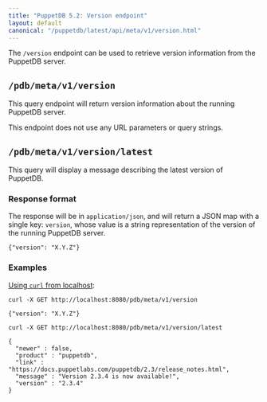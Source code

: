 ```yaml
---
title: "PuppetDB 5.2: Version endpoint"
layout: default
canonical: "/puppetdb/latest/api/meta/v1/version.html"
---
```


[curl]: ../../query/curl.markdown#using-curl-from-localhost-non-sslhttp

The `/version` endpoint can be used to retrieve version information from the PuppetDB server.

## `/pdb/meta/v1/version`

This query endpoint will return version information about the running PuppetDB
server.

This endpoint does not use any URL parameters or query strings.

## `/pdb/meta/v1/version/latest`

This query will display a message describing the latest version of PuppetDB.

### Response format

The response will be in `application/json`, and will return a JSON map with a
single key: `version`, whose value is a string representation of the version
of the running PuppetDB server.

    {"version": "X.Y.Z"}

### Examples

[Using `curl` from localhost][curl]:

    curl -X GET http://localhost:8080/pdb/meta/v1/version

    {"version": "X.Y.Z"}

    curl -X GET http://localhost:8080/pdb/meta/v1/version/latest

    {
      "newer" : false,
      "product" : "puppetdb",
      "link" : "https://docs.puppetlabs.com/puppetdb/2.3/release_notes.html",
      "message" : "Version 2.3.4 is now available!",
      "version" : "2.3.4"
    }
